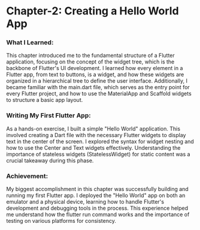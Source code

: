 # Chapter-2: Creating a Hello World App
### What I Learned:
This chapter introduced me to the fundamental structure of a Flutter application, focusing on the concept of the widget tree, which is the backbone of Flutter's UI development. I learned how every element in a Flutter app, from text to buttons, is a widget, and how these widgets are organized in a hierarchical tree to define the user interface. Additionally, I became familiar with the main.dart file, which serves as the entry point for every Flutter project, and how to use the MaterialApp and Scaffold widgets to structure a basic app layout.

### Writing My First Flutter App:
As a hands-on exercise, I built a simple "Hello World" application. This involved creating a Dart file with the necessary Flutter widgets to display text in the center of the screen. I explored the syntax for widget nesting and how to use the Center and Text widgets effectively. Understanding the importance of stateless widgets (StatelessWidget) for static content was a crucial takeaway during this phase.

### Achievement:
My biggest accomplishment in this chapter was successfully building and running my first Flutter app. I deployed the "Hello World" app on both an emulator and a physical device, learning how to handle Flutter's development and debugging tools in the process. This experience helped me understand how the flutter run command works and the importance of testing on various platforms for consistency.
